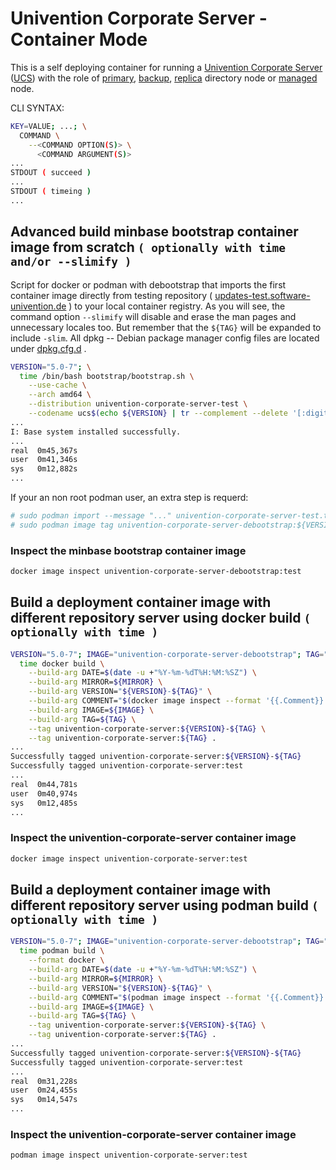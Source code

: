 # Univention Corporate Server - Container Mode

This is a self deploying container for running a [Univention Corporate Server](https://www.univention.com/products/ucs/) ([UCS](https://docs.software-univention.de/manual.html)) with the role of [primary](https://docs.software-univention.de/manual.html#domain-ldap:Primary_Directory_Node), [backup](https://docs.software-univention.de/manual.html#domain-ldap:Backup_Directory_Node), [replica](https://docs.software-univention.de/manual.html#domain-ldap:Replica_Directory_Node) directory node or [managed](https://docs.software-univention.de/manual.html#domain-ldap:Managed_Node) node.

CLI SYNTAX:
```bash
KEY=VALUE; ...; \
  COMMAND \
    --<COMMAND OPTION(S)> \
      <COMMAND ARGUMENT(S)>
...
STDOUT ( succeed )
...
STDOUT ( timeing )
...
```
## Advanced build minbase bootstrap container image from scratch ```( optionally with time and/or --slimify )```
Script for docker or podman with debootstrap that imports the first container image directly from testing repository ( [updates-test.software-univention.de](https://updates-test.software-univention.de/) ) to your local container registry. As you will see, the command option ``` --slimify ``` will disable and erase the man pages and unnecessary locales too. But remember that the ``` ${TAG} ``` will be expanded to include ``` -slim ```. All dpkg -- Debian package manager config files are located under [dpkg.cfg.d](../root/etc/dpkg/dpkg.cfg.d)
.
```bash
VERSION="5.0-7"; \
  time /bin/bash bootstrap/bootstrap.sh \
    --use-cache \
    --arch amd64 \
    --distribution univention-corporate-server-test \
    --codename ucs$(echo ${VERSION} | tr --complement --delete '[:digit:]')
...
I: Base system installed successfully.
...
real  0m45,367s
user  0m41,346s
sys   0m12,882s
...
```
If your an non root podman user, an extra step is requerd:
```bash
# sudo podman import --message "..." univention-corporate-server-test.tar univention-corporate-server-debootstrap:${VERSION}-test
# sudo podman image tag univention-corporate-server-debootstrap:${VERSION}-test univention-corporate-server-debootstrap:test
```
### Inspect the minbase bootstrap container image
```bash
docker image inspect univention-corporate-server-debootstrap:test
```
## Build a deployment container image with different repository server using docker build ```( optionally with time )```
```bash
VERSION="5.0-7"; IMAGE="univention-corporate-server-debootstrap"; TAG="test"; MIRROR="https://updates-test.software-univention.de/"; \
  time docker build \
    --build-arg DATE=$(date -u +"%Y-%m-%dT%H:%M:%SZ") \
    --build-arg MIRROR=${MIRROR} \
    --build-arg VERSION="${VERSION}-${TAG}" \
    --build-arg COMMENT="$(docker image inspect --format '{{.Comment}}' ${IMAGE}:${TAG})" \
    --build-arg IMAGE=${IMAGE} \
    --build-arg TAG=${TAG} \
    --tag univention-corporate-server:${VERSION}-${TAG} \
    --tag univention-corporate-server:${TAG} .
...
Successfully tagged univention-corporate-server:${VERSION}-${TAG}
Successfully tagged univention-corporate-server:test
...
real  0m44,781s
user  0m40,974s
sys   0m12,485s
...
```
### Inspect the univention-corporate-server container image
```bash
docker image inspect univention-corporate-server:test
```
## Build a deployment container image with different repository server using podman build ```( optionally with time )```
```bash
VERSION="5.0-7"; IMAGE="univention-corporate-server-debootstrap"; TAG="test"; MIRROR="https://updates-test.software-univention.de/"; \
  time podman build \
    --format docker \
    --build-arg DATE=$(date -u +"%Y-%m-%dT%H:%M:%SZ") \
    --build-arg MIRROR=${MIRROR} \
    --build-arg VERSION="${VERSION}-${TAG}" \
    --build-arg COMMENT="$(podman image inspect --format '{{.Comment}}' ${IMAGE}:${TAG})" \
    --build-arg IMAGE=${IMAGE} \
    --build-arg TAG=${TAG} \
    --tag univention-corporate-server:${VERSION}-${TAG} \
    --tag univention-corporate-server:${TAG} .
...
Successfully tagged univention-corporate-server:${VERSION}-${TAG}
Successfully tagged univention-corporate-server:test
...
real  0m31,228s
user  0m24,455s
sys   0m14,547s
...
```
### Inspect the univention-corporate-server container image
```bash
podman image inspect univention-corporate-server:test
```
